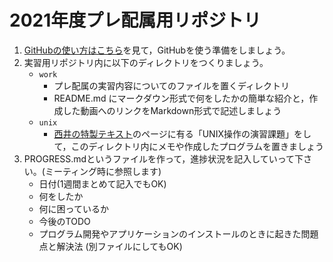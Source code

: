 # 2021年度プレ配属用リポジトリ

1. [GitHubの使い方はこちら](GitHub-Intro.md)を見て，GitHubを使う準備をしましょう。
2. 実習用リポジトリ内に以下のディレクトリをつくりましょう。
	- `work`
		- プレ配属の実習内容についてのファイルを置くディレクトリ
        - README.md にマークダウン形式で何をしたかの簡単な紹介と，作成した動画へのリンクをMarkdown形式で記述しましょう
	- `unix`
		- [西井の特製テキスト](http://bcl.sci.yamaguchi-u.ac.jp/~jun/misc/texts/)のページに有る「UNIX操作の演習課題」をして，このディレクトリ内にメモや作成したプログラムを置きましょう
3. PROGRESS.mdというファイルを作って，進捗状況を記入していって下さい。(ミーティング時に参照します)
	- 日付(1週間まとめて記入でもOK)
	- 何をしたか
	- 何に困っているか
	- 今後のTODO
	- プログラム開発やアプリケーションのインストールのときに起きた問題点と解決法 (別ファイルにしてもOK)
